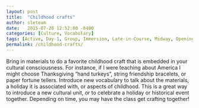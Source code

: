 ```yaml
---
layout: post
title:  "Childhood crafts"
author: sleteam
date:   2015-07-28 12:52:00 -0400
categories: [Culture, Vocabulary]
tags: [Active, Day-1, Group, Immersion, Late-in-Course, Midway, Opening-Activity, Quick, Realia]
permalink: /childhood-crafts/
---
```

Bring in materials to do a favorite childhood craft that is embedded in your cultural consciousness. For instance, if I were teaching about America I might choose Thanksgiving “hand turkeys”, string friendship bracelets, or paper fortune tellers. Introduce new vocabulary to talk about the materials, a holiday it is associated with, or aspects of childhood. This is a great way to introduce a new cultural unit, or to celebrate a holiday or historical event together. Depending on time, you may have the class get crafting together!